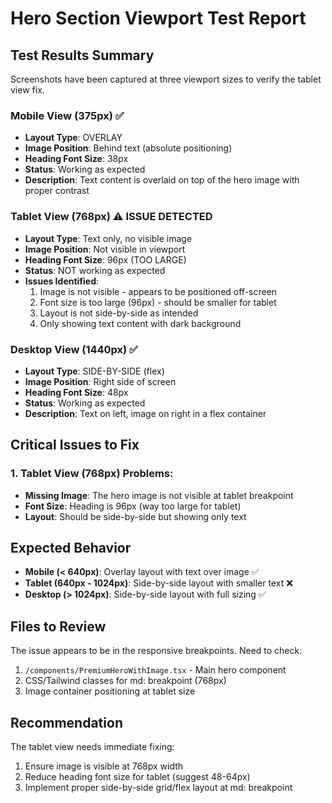 # Hero Section Viewport Test Report

## Test Results Summary

Screenshots have been captured at three viewport sizes to verify the tablet view fix.

### Mobile View (375px) ✅
- **Layout Type**: OVERLAY
- **Image Position**: Behind text (absolute positioning)
- **Heading Font Size**: 38px
- **Status**: Working as expected
- **Description**: Text content is overlaid on top of the hero image with proper contrast

### Tablet View (768px) ⚠️ ISSUE DETECTED
- **Layout Type**: Text only, no visible image
- **Image Position**: Not visible in viewport
- **Heading Font Size**: 96px (TOO LARGE)
- **Status**: NOT working as expected
- **Issues Identified**:
  1. Image is not visible - appears to be positioned off-screen
  2. Font size is too large (96px) - should be smaller for tablet
  3. Layout is not side-by-side as intended
  4. Only showing text content with dark background

### Desktop View (1440px) ✅
- **Layout Type**: SIDE-BY-SIDE (flex)
- **Image Position**: Right side of screen
- **Heading Font Size**: 48px
- **Status**: Working as expected
- **Description**: Text on left, image on right in a flex container

## Critical Issues to Fix

### 1. Tablet View (768px) Problems:
- **Missing Image**: The hero image is not visible at tablet breakpoint
- **Font Size**: Heading is 96px (way too large for tablet)
- **Layout**: Should be side-by-side but showing only text

## Expected Behavior

- **Mobile (< 640px)**: Overlay layout with text over image ✅
- **Tablet (640px - 1024px)**: Side-by-side layout with smaller text ❌
- **Desktop (> 1024px)**: Side-by-side layout with full sizing ✅

## Files to Review

The issue appears to be in the responsive breakpoints. Need to check:
1. `/components/PremiumHeroWithImage.tsx` - Main hero component
2. CSS/Tailwind classes for md: breakpoint (768px)
3. Image container positioning at tablet size

## Recommendation

The tablet view needs immediate fixing:
1. Ensure image is visible at 768px width
2. Reduce heading font size for tablet (suggest 48-64px)
3. Implement proper side-by-side grid/flex layout at md: breakpoint